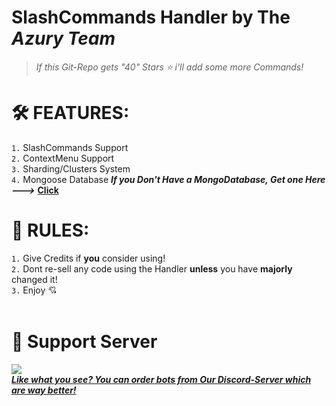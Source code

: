 # **SlashCommands Handler by The *Azury Team***
> *If this Git-Repo gets "40" Stars ⭐ i'll add some more Commands!*

# 🛠️ FEATURES:
`1.` SlashCommands Support<br>
`2.` ContextMenu Support<br>
`3.` Sharding/Clusters System<br>
`4.` Mongoose Database ***If you Don't Have a MongoDatabase, Get one Here --->*** **[Click](https://www.mongodb.com/)**

# 📑 RULES:
`1.` Give Credits if **you** consider using!<br>
`2.` Dont re-sell any code using the Handler **unless** you have **majorly** changed it!<br>
`3.` Enjoy 💘<br><br>
# 🔗 Support Server<br>
<a href="https://discord.gg/azury"> <img src="https://discord.com/api/guilds/895398888113049631/widget.png?style=banner2">
<br>
  ***Like what you see? You can __order__ bots from Our Discord-Server which are way better!***
